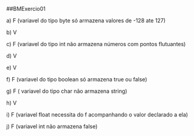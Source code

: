 ##BMExercio01

a) F (variavel do tipo byte só armazena valores de -128 ate 127)

b) V

c) F (variavel do tipo int não armazena números com pontos flutuantes)

d) V

e) V

f) F (variavel do tipo boolean só armazena true ou false)

g) F ( variavel do tipo char não armazena string)

h) V 

i) F (variavel float necessita do f acompanhando o valor declarado a ela)

j) F (variavel int não armazena false)
